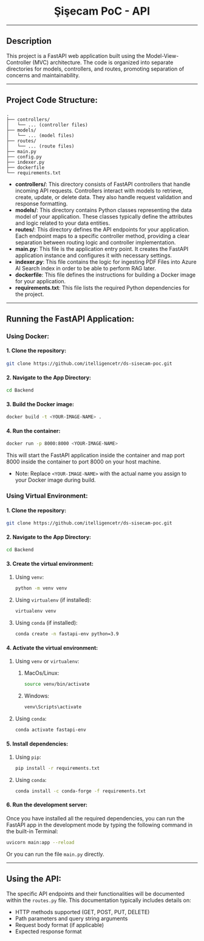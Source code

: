# <div align="center">Şişecam PoC - API</div>

---

##  Description

This project is a FastAPI web application built using the Model-View-Controller (MVC) architecture. The code is organized into separate directories for models, controllers, and routes, promoting separation of concerns and maintainability.

---

## Project Code Structure:

```
.
├── controllers/
│   └── ... (controller files)
├── models/
│   └── ... (model files)
├── routes/
│   └── ... (route files)
├── main.py
├── config.py
├── indexer.py
├── dockerfile
└── requirements.txt

```
- **controllers/**: This directory consists of FastAPI controllers that handle incoming API requests. Controllers interact with models to retrieve, create, update, or delete data. They also handle request validation and response formatting.
- **models/**: This directory contains Python classes representing the data model of your application. These classes typically define the attributes and logic related to your data entities.
- **routes/**: This directory defines the API endpoints for your application. Each endpoint maps to a specific controller method, providing a clear separation between routing logic and controller implementation.
- **main.py**: This file is the application entry point. It creates the FastAPI application instance and configures it with necessary settings.
- **indexer.py**: This file contains the logic for ingesting PDF Files into Azure AI Search index in order to be able to perform RAG later.
- **dockerfile**: This file defines the instructions for building a Docker image for your application.
- **requirements.txt**: This file lists the required Python dependencies for the project.


---

##  Running the FastAPI Application:

### Using Docker:

#### 1. Clone the repository:

```sh
git clone https://github.com/itelligencetr/ds-sisecam-poc.git
```

#### 2. Navigate to the App Directory:

```sh
cd Backend
```

#### 3. Build the Docker image:

```sh
docker build -t <YOUR-IMAGE-NAME> .
```

#### 4. Run the container:
```sh
docker run -p 8000:8000 <YOUR-IMAGE-NAME>
```

This will start the FastAPI application inside the container and map port 8000 inside the container to port 8000 on your host machine.

- Note: Replace `<YOUR-IMAGE-NAME>` with the actual name you assign to your Docker image during build.

### Using Virtual Environment:

#### 1. Clone the repository:

```sh
git clone https://github.com/itelligencetr/ds-sisecam-poc.git
```

#### 2. Navigate to the App Directory:

```sh
cd Backend
```

#### 3. Create the virtual environment:

1. Using `venv`:
    ```sh
    python -m venv venv
    ```

2. Using `virtualenv` (if installed):
    ```sh
    virtualenv venv
    ```

3. Using `conda` (if installed):
    ```sh
    conda create -n fastapi-env python=3.9
    ```

#### 4. Activate the virtual environment:
   1. Using `venv` or `virtualenv`:
   
      1. MacOs/Linux:
          ```sh
          source venv/bin/activate
          ```
      2. Windows:
          ```sh
          venv\Scripts\activate
          ```

   2. Using `conda`:
      ```sh
      conda activate fastapi-env
      ```

#### 5. Install dependencies:

1. Using `pip`:
   ```sh
   pip install -r requirements.txt
   ```
   
2. Using `conda`:
    ```sh
    conda install -c conda-forge -f requirements.txt
    ```

#### 6. Run the development server:

Once you have installed all the required dependencies, you can run the FastAPI app in the development mode by typing the following command in the built-in Terminal:

```sh
uvicorn main:app --reload
```

Or you can run the file `main.py` directly.

---

## Using the API:
The specific API endpoints and their functionalities will be documented within the `routes.py` file. This documentation typically includes details on:

- HTTP methods supported (GET, POST, PUT, DELETE)
- Path parameters and query string arguments
- Request body format (if applicable)
- Expected response format
